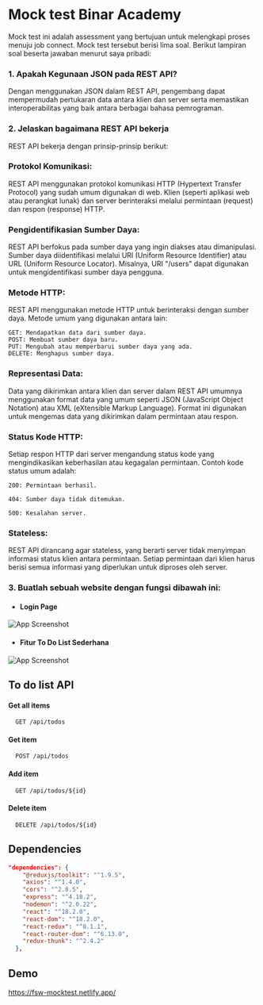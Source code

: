 
# Mock test Binar Academy

Mock test ini adalah assessment yang bertujuan untuk melengkapi proses menuju job connect. Mock test tersebut berisi lima soal. Berikut lampiran soal beserta jawaban menurut saya pribadi:

### 1. Apakah Kegunaan JSON pada REST API?
Dengan menggunakan JSON dalam REST API, pengembang dapat mempermudah pertukaran data antara klien dan server serta memastikan interoperabilitas yang baik antara berbagai bahasa pemrograman.

### 2. Jelaskan bagaimana REST API bekerja
REST API bekerja dengan prinsip-prinsip berikut:

### Protokol Komunikasi: 
REST API menggunakan protokol komunikasi HTTP (Hypertext Transfer Protocol) yang sudah umum digunakan di web. Klien (seperti aplikasi web atau perangkat lunak) dan server berinteraksi melalui permintaan (request) dan respon (response) HTTP.

### Pengidentifikasian Sumber Daya: 
REST API berfokus pada sumber daya yang ingin diakses atau dimanipulasi. Sumber daya diidentifikasi melalui URI (Uniform Resource Identifier) atau URL (Uniform Resource Locator). Misalnya, URI "/users" dapat digunakan untuk mengidentifikasi sumber daya pengguna.

### Metode HTTP: 
REST API menggunakan metode HTTP untuk berinteraksi dengan sumber daya. Metode umum yang digunakan antara lain:

```
GET: Mendapatkan data dari sumber daya.
POST: Membuat sumber daya baru.
PUT: Mengubah atau memperbarui sumber daya yang ada.
DELETE: Menghapus sumber daya.
```

### Representasi Data: 
Data yang dikirimkan antara klien dan server dalam REST API umumnya menggunakan format data yang umum seperti JSON (JavaScript Object Notation) atau XML (eXtensible Markup Language). Format ini digunakan untuk mengemas data yang dikirimkan dalam permintaan atau respon.

### Status Kode HTTP: 
Setiap respon HTTP dari server mengandung status kode yang mengindikasikan keberhasilan atau kegagalan permintaan. Contoh kode status umum adalah:

```
200: Permintaan berhasil.

404: Sumber daya tidak ditemukan.

500: Kesalahan server.
```

### Stateless: 
REST API dirancang agar stateless, yang berarti server tidak menyimpan informasi status klien antara permintaan. Setiap permintaan dari klien harus berisi semua informasi yang diperlukan untuk diproses oleh server.

### 3. Buatlah sebuah website dengan fungsi dibawah ini:






- #### Login Page 

![App Screenshot](https://i.ibb.co/2tG593y/Cuplikan-layar-dari-2023-06-22-22-09-27.png)


- #### Fitur To Do List Sederhana

![App Screenshot](https://i.ibb.co/0rnL5Bs/Cuplikan-layar-dari-2023-06-22-22-16-16.png)


## To do list API

#### Get all items

```http
  GET /api/todos
```


#### Get item

```http
  POST /api/todos
```

#### Add item

```http
  GET /api/todos/${id}
```


#### Delete item

```http
  DELETE /api/todos/${id}
```


## Dependencies

```json
"dependencies": {
    "@reduxjs/toolkit": "^1.9.5",
    "axios": "^1.4.0",
    "cors": "^2.8.5",
    "express": "^4.18.2",
    "nodemon": "^2.0.22",
    "react": "^18.2.0",
    "react-dom": "^18.2.0",
    "react-redux": "^8.1.1",
    "react-router-dom": "^6.13.0",
    "redux-thunk": "^2.4.2"
  },
```

## Demo

https://fsw-mocktest.netlify.app/

